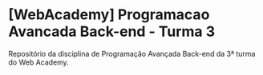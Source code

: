 # [WebAcademy] Programacao Avancada Back-end - Turma 3
Repositório da disciplina de Programação Avançada Back-end da 3ª turma do Web Academy.
